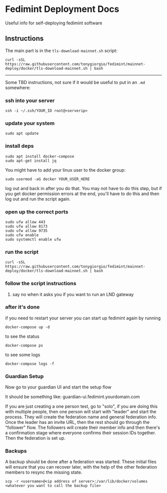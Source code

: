 # Fedimint Deployment Docs

Useful info for self-deploying fedimint software

## Instructions

The main part is in the `tls-download-mainnet.sh` script: 

```
curl -sSL https://raw.githubusercontent.com/tonygiorgio/fedimint/mainnet-deploy/docker/tls-download-mainnet.sh | bash
```

---

Some TBD instructions, not sure if it would be useful to put in an `.md` somewhere:

### ssh into your server

`ssh -i ~/.ssh/YOUR_ID root@<serverip>`

### update your system

```
sudo apt update
```

### install deps

```
sudo apt install docker-compose
sudo apt-get install jq
```

You might have to add your linux user to the docker group:

```
sudo usermod -aG docker YOUR_USER_HERE
```

log out and back in after you do that. You may not have to do this step, but if you get docker permission errors at the end, you'll have to do this and then log out and run the script again.

### open up the correct ports

```
sudo ufw allow 443
sudo ufw allow 8173
sudo ufw allow 9735
sudo ufw enable
sudo systemctl enable ufw
```

### run the script

```
curl -sSL https://raw.githubusercontent.com/tonygiorgio/fedimint/mainnet-deploy/docker/tls-download-mainnet.sh | bash
```

### follow the script instructions

1. say no when it asks you if you want to run an LND gateway

### after it's done

if you need to restart your server you can start up fedimint again by running
```
docker-compose up -d
```

to see the status 
```
docker-compose ps
```

to see some logs
```
docker-compose logs -f
```

### Guardian Setup

Now go to your guardian UI and start the setup flow

It should be something like: guardian-ui.fedimint.yourdomain.com

If you are just creating a one person test, go to "solo", if you are doing this with multiple people, then one person will start with "leader" and start the process. They will create the federation name and general federation info. Once the leader has an invite URL, then the rest should go through the "follower" flow. The followers will create their member info and then there's a confirmation stage where everyone confirms their session IDs together. Then the federation is set up. 

### Backups

A backup should be done after a federation was started. These initial files will ensure that you can recover later, with the help of the other federation members to resync the missing state. 

```
scp -r <username>@<ip address of server>:/var/lib/docker/volumes <whatever you want to call the backup file>
```
